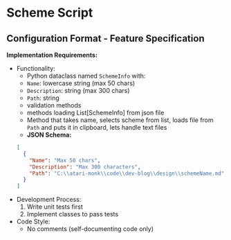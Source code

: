 # Scheme Script

## Configuration Format - Feature Specification

**Implementation Requirements:**

- Functionality:
  - Python dataclass named `SchemeInfo` with:
  - `Name`: lowercase string (max 50 chars)
  - `Description`: string (max 300 chars)
  - `Path`: string
  - validation methods
  - methods loading List[SchemeInfo] from json file
  - Method that takes name, selects scheme from list, loads file from `Path` and puts it in clipboard, lets handle text files
  - **JSON Schema:**
  ```json
  [
    {
      "Name": "Max 50 chars",
      "Description": "Max 300 characters",
      "Path": "C:\\atari-monk\\code\\dev-blog\\design\\schemeName.md"
    }
  ]
  ```
- Development Process:
  1. Write unit tests first
  2. Implement classes to pass tests
- Code Style:
  - No comments (self-documenting code only)
